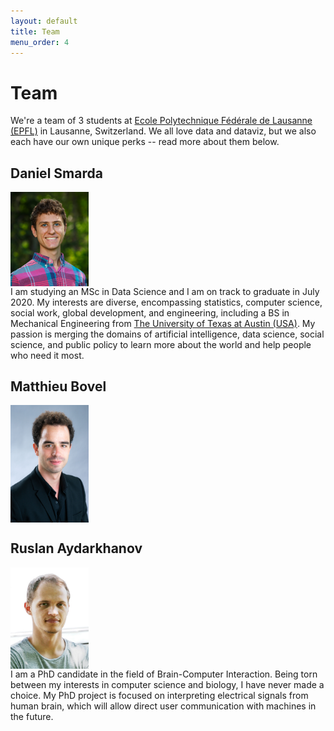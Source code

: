 ```yaml
---
layout: default
title: Team
menu_order: 4
---
```


# Team

We're a team of 3 students at [Ecole Polytechnique F&eacute;d&eacute;rale de Lausanne (EPFL)](https://www.epfl.ch/en/home/) in Lausanne, Switzerland. We all love data and dataviz, but we also each have our own unique perks -- read more about them below.

## Daniel Smarda

<img src="siteimages/Daniel.jpg" alt="drawing" width="125" align="middle"/><br/>
I am studying an MSc in Data Science and I am on track to graduate in July 2020. My interests are diverse, encompassing statistics, computer science, social work, global development, and engineering, including a BS in Mechanical Engineering from [The University of Texas at Austin (USA)](https://www.utexas.edu/). My passion is merging the domains of artificial intelligence, data science, social science, and public policy to learn more about the world and help people who need it most. 

## Matthieu Bovel
<img src="siteimages/Matthieu.jpg" alt="drawing" width="125" align="middle"/><br/>


## Ruslan Aydarkhanov

<img src="siteimages/Ruslan.jpg" alt="drawing" width="125" align="middle"/><br/>
I am a PhD candidate in the field of Brain-Computer Interaction. Being torn between my interests in computer science and biology, I have never made a choice. My PhD project is focused on interpreting electrical signals from human brain, which will allow direct user communication with machines in the future.